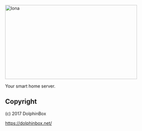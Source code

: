 <img src="http://dolphinbox.net/ionainstagram.png" 
alt="Iona" width="426" height="240" border="0" />
<p>Your smart home server.</p>

## Copyright
(c) 2017 DolphinBox

https://dolphinbox.net/

